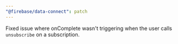 ```yaml
---
"@firebase/data-connect": patch
---
```


Fixed issue where onComplete wasn't triggering when the user calls `unsubscribe` on a subscription.
